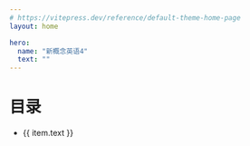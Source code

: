 ```yaml
---
# https://vitepress.dev/reference/default-theme-home-page
layout: home

hero:
  name: "新概念英语4"
  text: ""
---
```

<script setup>
import { useData } from 'vitepress';

const { theme, site } = useData();
const sidebar = theme.value.sidebar;
const getLink = (link) => {
  if (!link) return '#';
  const base = site.value.base
   return base !== '/' || !base ? `${base}${link}`: link;
};
console.log({ theme, site })
</script>
# 目录

<ul>
  <li v-for="item in sidebar[0].items" :key="item.text">
    <a :href="getLink(item.link)">{{ item.text }}</a>
  </li>
</ul>